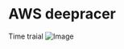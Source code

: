 # AWS deepracer
Time traial
![Image](https://github.com/user-attachments/assets/2406d9dd-5697-4973-9a76-f8d26bfee4a0)
